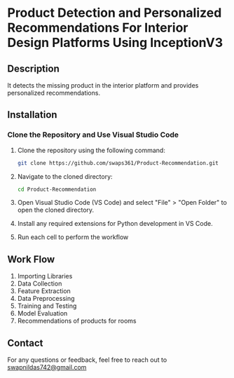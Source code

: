 # Product Detection and Personalized Recommendations For Interior Design Platforms Using InceptionV3
## Description
It detects the missing product in the interior platform and provides personalized recommendations.

## Installation
### Clone the Repository and Use Visual Studio Code
1. Clone the repository using the following command:
    ```bash
    git clone https://github.com/swaps361/Product-Recommendation.git
    ```

2. Navigate to the cloned directory:
    ```bash
    cd Product-Recommendation
    ```

3. Open Visual Studio Code (VS Code) and select "File" > "Open Folder" to open the cloned directory.

4. Install any required extensions for Python development in VS Code.
   
5. Run each cell to perform the workflow

## Work Flow
1. Importing Libraries
2. Data Collection
3. Feature Extraction
4. Data Preprocessing
5. Training and Testing
6. Model Evaluation
7. Recommendations of products for rooms

## Contact
For any questions or feedback, feel free to reach out to [swapnildas742@gmail.com](mailto:swapnildas742@gmail.com)
